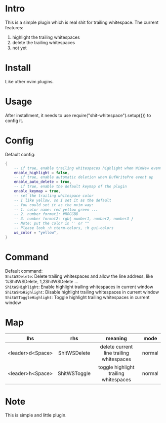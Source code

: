 # Intro
This is a simple plugin which is real shit for trailing whitespace.
The current features:
1. highlight the trailing whitespaces
2. delete the trailing whitespaces
3. not yet

# Install
Like other nvim plugins.

# Usage
After installment, it needs to use require("shit-whitespace").setup({}) to config it.

# Config
Default config:
```lua
{
	-- if true, enable trailing whitespaces highlight when WinNew event up
	enable_highlight = false,
	-- if true, enable automatic deletion when BufWritePre event up
	enable_auto_delete = true,
	-- if true, enable the default keymap of the plugin
	enable_keymap = true,
	-- set the trailing whitespace color
	-- I like yellow, so I set it as the default
	-- You could set it as the nvim way:
	-- 1. color name: red yellow green ...
	-- 2. number format1: #RRGGBB
	-- 3. number format2: rgb{ number1, number2, number3 }
	-- Note: put the color in '' or ""
	-- Please look :h cterm-colors, :h gui-colors
	ws_color = "yellow",
}
```
# Command
Default command:  
`ShitWSDelete`: Delete trailing whitespaces and allow the line address, like %ShitWSDelete, 1,2ShitWSDelete ...  
`ShitWSHighlight`: Enable highlight trailing whitespaces in current window  
`ShitWSNoHighlight`: Disable highlight trailing whitespaces in current window  
`ShitWSToggleHighlight`: Toggle highlight trailing whitespaces in current window  

# Map
| lhs                | rhs              | meaning                                  | mode   |
| :---:              | :---:            | :---:                                    | :---:  |
| \<leader>d\<Space> | ShitWSDelete<CR> | delete current line trailing whitespaces | normal |
| \<leader>h\<Space> | ShitWSToggle<CR> | toggle highlight trailing whitespaces    | normal |

# Note
This is simple and little plugin.
